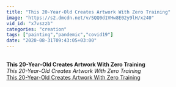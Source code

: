 ```yaml
---
title: "This 20-Year-Old Creates Artwork With Zero Training"
image: "https://s2.dmcdn.net/v/SQQ0d1VHw8E02y9lH/x240"
vid_id: "x7vszzb"
categories: "creation"
tags: ["painting","pandemic","covid19"]
date: "2020-08-31T09:43:05+03:00"
---
```

<br><b>This 20-Year-Old Creates Artwork With Zero Training</b><br> <i>This 20-Year-Old Creates Artwork With Zero Training</i><br> <u>This 20-Year-Old Creates Artwork With Zero Training</u>

